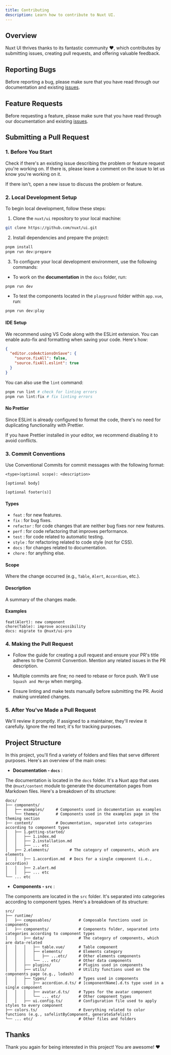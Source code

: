 ```yaml
---
title: Contributing
description: Learn how to contribute to Nuxt UI.
---
```


## Overview 

Nuxt UI thrives thanks to its fantastic community ❤️, which contributes by submitting issues, creating pull requests, and offering valuable feedback.


## Reporting Bugs

Before reporting a bug, please make sure that you have read through our documentation and existing [issues](https://github.com/nuxt/ui/issues).

## Feature Requests

Before requesting a feature, please make sure that you have read through our documentation and existing [issues](https://github.com/nuxt/ui/issues).

## Submitting a Pull Request

### 1. Before You Start

Check if there's an existing issue describing the problem or feature request you're working on. If there is, please leave a comment on the issue to let us know you're working on it.

If there isn't, open a new issue to discuss the problem or feature.

### 2. Local Development Setup

To begin local development, follow these steps:

1. Clone the `nuxt/ui` repository to your local machine:

```sh
git clone https://github.com/nuxt/ui.git
```

2. Install dependencies and prepare the project:

```sh
pnpm install
pnpm run dev:prepare
```

3. To configure your local development environment, use the following commands:

- To work on the **documentation** in the `docs` folder, run:

```sh
pnpm run dev
```

- To test the components located in the `playground` folder within `app.vue`, run:

```sh
pnpm run dev:play
```

#### IDE Setup

We recommend using VS Code along with the ESLint extension. You can enable auto-fix and formatting when saving your code. Here's how:

```json
{
  "editor.codeActionsOnSave": {
    "source.fixAll": false,
    "source.fixAll.eslint": true
  }
}
```

You can also use the `lint` command:

```sh
pnpm run lint # check for linting errors
pnpm run lint:fix # fix linting errors
```

#### No Prettier

Since ESLint is already configured to format the code, there's no need for duplicating functionality with Prettier.

If you have Prettier installed in your editor, we recommend disabling it to avoid conflicts.

### 3. Commit Conventions

Use Conventional Commits for commit messages with the following format:

```
<type>(optional scope): <description>

[optional body]

[optional footer(s)]
```

#### Types

- `feat` : for new features.
- `fix` : for bug fixes.
- `refactor` : for code changes that are neither bug fixes nor new features.
- `perf` : for code refactoring that improves performance.
- `test` : for code related to automatic testing.
- `style` : for refactoring related to code style (not for CSS).
- `docs` : for changes related to documentation.
- `chore` : for anything else.

#### Scope

Where the change occurred (e.g., `Table`, `Alert`, `Accordion`, etc.).

#### Description

A summary of the changes made.

#### Examples

```
feat(Alert): new component
chore(Table): improve accessibility
docs: migrate to @nuxt/ui-pro
```

### 4. Making the Pull Request

- Follow the guide for creating a pull request and ensure your PR's title adheres to the Commit Convention. Mention any related issues in the PR description.

- Multiple commits are fine; no need to rebase or force push. We'll use `Squash and Merge` when merging.

- Ensure linting and make tests manually before submitting the PR. Avoid making unrelated changes.

### 5. After You've Made a Pull Request

We'll review it promptly. If assigned to a maintainer, they'll review it carefully. Ignore the red text; it's for tracking purposes.

## Project Structure

In this project, you'll find a variety of folders and files that serve different purposes. Here's an overview of the main ones:

- **Documentation - `docs`** : 

The documentation is located in the `docs` folder. It's a Nuxt app that uses the `@nuxt/content` module to generate the documentation pages from Markdown files. Here's a breakdown of its structure:

```
docs/
├── components/
│   ├── examples/     # Components used in documentation as examples
│   └── themes/       # Components used in the examples page in the theming section
├── content/          # Documentation, separated into categories according to component types
│   ├── 1.getting-started/ 
│   │   ├── 1.index.md  
│   │   ├── 2.installation.md
│   │   ├── ... etc
│   ├── 2.elements/         # The category of components, which are elements
│   │   ├── 1.accordion.md  # Docs for a single component (i.e., accordion)
│   │   ├── 2.alert.md
│   │   ├── ... etc
└── ... etc
```

- **Components - `src`** :

The components are located in the `src` folder. It's separated into categories according to component types. Here's a breakdown of its structure:

```
src/
├── runtime/
│   ├── composables/            # Composable functions used in components
│   ├── components/             # Components folder, separated into categories according to component types
│   │   ├── data/               # The category of components, which are data-related
│   │   │   ├── table.vue/      # Table component
│   │   │   ├── elements/       # Elements category
│   │   │   │   ├── ...etc/     # Other elements components
│   │   │   └── ... etc/        # Other data components
│   │   ├── plugins/            # Plugins used in components
│   │   ├── utils/              # Utility functions used on the components page (e.g., lodash)
│   │   ├── types/              # Types used in components
│   │   │   ├── accordion.d.ts/ # [componentName].d.ts type used in a single component
│   │   │   ├── avatar.d.ts/    # Types for the avatar component
│   │   │   └── ... etc/        # Other component types
│   │   ├── ui.config.ts/       # Configuration file used to apply styles to every component
├── colors.ts/                  # Everything related to color functions (e.g., safelistByComponent, generateSafelist)
└── ... etc/                    # Other files and folders
```

## Thanks

Thank you again for being interested in this project! You are awesome! ❤️
